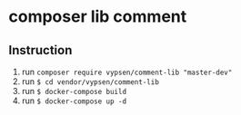 # composer lib comment

## Instruction
1. run `composer require vypsen/comment-lib "master-dev"`
2. run `$ cd vendor/vypsen/comment-lib`
3. run `$ docker-compose build`
4. run `$ docker-compose up -d`
